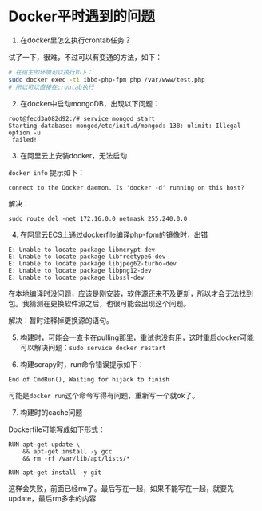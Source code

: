 # Docker平时遇到的问题

1. 在docker里怎么执行crontab任务？

试了一下，很难，不过可以有变通的方法，如下：

```sh
# 在宿主的环境可以执行如下：
sudo docker exec -ti ibbd-php-fpm php /var/www/test.php
# 所以可以直接在crontab执行
```

2. 在docker中启动mongoDB，出现以下问题：

```
root@fecd3a082d92:/# service mongod start
Starting database: mongod/etc/init.d/mongod: 138: ulimit: Illegal option -u
 failed!
```

3. 在阿里云上安装docker，无法启动

`docker info` 提示如下：

```
connect to the Docker daemon. Is 'docker -d' running on this host?
```
解决：
```
sudo route del -net 172.16.0.0 netmask 255.240.0.0  
```
4. 在阿里云ECS上通过dockerfile编译php-fpm的镜像时，出错

```
E: Unable to locate package libmcrypt-dev
E: Unable to locate package libfreetype6-dev
E: Unable to locate package libjpeg62-turbo-dev
E: Unable to locate package libpng12-dev
E: Unable to locate package libssl-dev
```
在本地编译时没问题，应该是刚安装，软件源还来不及更新，所以才会无法找到包。我猜测在更换软件源之后，也很可能会出现这个问题。

解决：暂时注释掉更换源的语句。

5. 构建时，可能会一直卡在pulling那里，重试也没有用，这时重启docker可能可以解决问题：`sudo service docker restart`

6. 构建scrapy时，run命令错误提示如下：

```
End of CmdRun(), Waiting for hijack to finish
```
可能是`docker run`这个命令写得有问题，重新写一个就ok了。

7. 构建时的cache问题

Dockerfile可能写成如下形式：

```
RUN apt-get update \ 
    && apt-get install -y gcc
    && rm -rf /var/lib/apt/lists/*

RUN apt-get install -y git
```

这样会失败，前面已经rm了。最后写在一起，如果不能写在一起，就要先update，最后rm多余的内容



